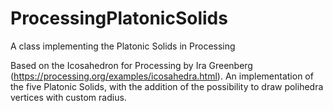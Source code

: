 # ProcessingPlatonicSolids
A class implementing the Platonic Solids in Processing

Based on the Icosahedron for Processing by Ira Greenberg (https://processing.org/examples/icosahedra.html).
An implementation of the five Platonic Solids, with the addition of the possibility to draw polihedra vertices with custom radius.
